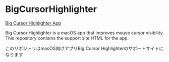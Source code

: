 # BigCursorHighlighter
[Big Cursor Highlighter App](https://apps.apple.com/jp/app/big-cursor-highlighter/id6751532361?l=en-US&mt=12)

Big Cursor Highlighter is a macOS app that improves mouse cursor visibility. This repository contains the support site HTML for the app.

このリポジトリはmacOS向けアプリBig Cursor Highlighterのサポートサイトになります